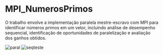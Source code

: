 # MPI_NumerosPrimos
O trabalho envolve a implementação paralela mestre-escravo com MPI para identificar números primos em um vetor, incluindo análise de desempenho sequencial, identificação de oportunidades de paralelização e avaliação dos ganhos obtidos.

![paral](https://github.com/nojirilucas/MPI_NumerosPrimos/assets/103136574/55c6205d-5195-45fe-91de-fdca724f1309)
![seqteste](https://github.com/nojirilucas/MPI_NumerosPrimos/assets/103136574/526ac586-27a2-4ba6-9ef3-bde70a014353)
